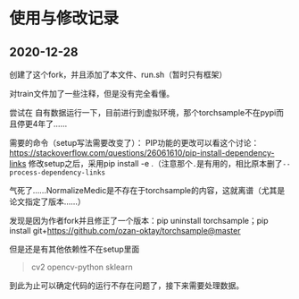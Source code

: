 # 使用与修改记录

## 2020-12-28

创建了这个fork，并且添加了本文件、run.sh（暂时只有框架）

对train文件加了一些注释，但是没有完全看懂。

尝试在 自有数据运行一下，目前进行到虚拟环境，那个torchsample不在pypi而且停更4年了……

需要的命令（setup写法需要改变了）：
PIP功能的更改可以看这个讨论：https://stackoverflow.com/questions/26061610/pip-install-dependency-links
修改setup之后，采用pip install -e .（注意那个`.`是有用的，相比原本删了`--process-dependency-links`

气死了……NormalizeMedic是不存在于torchsample的内容，这就离谱（尤其是论文指定了版本……）

发现是因为作者fork并且修正了一个版本：pip uninstall torchsample；pip install git+https://github.com/ozan-oktay/torchsample@master

但是还是有其他依赖性不在setup里面
> cv2  opencv-python
> sklearn

到此为止可以确定代码的运行不存在问题了，接下来需要处理数据。